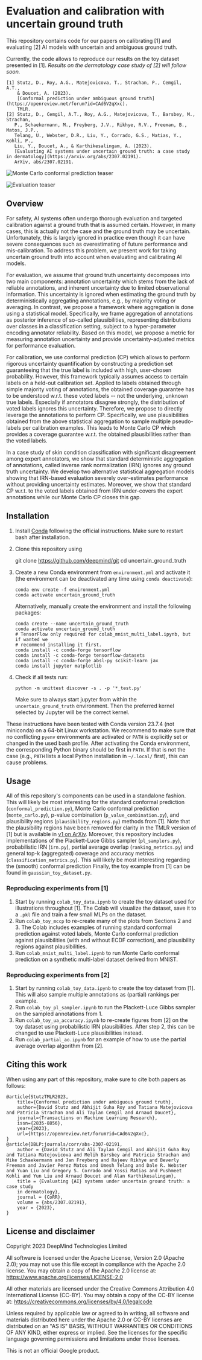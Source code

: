 # Evaluation and calibration with uncertain ground truth

This repository contains code for our papers on calibrating [1] and evaluating [2] AI models with uncertain and ambiguous ground truth.

Currently, the code allows to reproduce our results on the toy dataset
presented in [1]. *Results on the dermatology case study of [2] will
follow soon.*

```
[1] Stutz, D., Roy, A.G., Matejovicova, T., Strachan, P., Cemgil, A.T.,
    & Doucet, A. (2023).
    [Conformal prediction under ambiguous ground truth](https://openreview.net/forum?id=CAd6V2qXxc).
    TMLR.
[2] Stutz, D., Cemgil, A.T., Roy, A.G., Matejovicova, T., Barsbey, M., Strachan,
   P., Schaekermann, M., Freyberg, J.V., Rikhye, R.V., Freeman, B., Matos, J.P.,
   Telang, U., Webster, D.R., Liu, Y., Corrado, G.S., Matias, Y., Kohli, P.,
   Liu, Y., Doucet, A., & Karthikesalingam, A. (2023).
   [Evaluating AI systems under uncertain ground truth: a case study in dermatology](https://arxiv.org/abs/2307.02191).
   ArXiv, abs/2307.02191.
```

![Monte Carlo conformal prediction teaser](https://davidstutz.de/wordpress/wp-content/uploads/2023/11/teaser-monte-carlo-conformal-prediction.jpg)

![Evaluation teaser](https://davidstutz.de/wordpress/wp-content/uploads/2023/11/teaser-uncertain-ground-truth.jpg)

## Overview

For safety, AI systems often undergo thorough evaluation and targeted calibration against a ground truth that is assumed certain. However, in many cases, this is actually not the case and the ground truth may be uncertain. Unfortunately, this is largely ignored in practice even though it can have severe consequences such as overestimating of future performance and mis-calibration. To address this problem, we present work for taking uncertain ground truth into account when evaluating and calibrating AI models.

For evaluation, we assume that ground truth uncertainty decomposes into two main components: annotation uncertainty which stems from the lack of reliable annotations, and inherent uncertainty due to limited observational information. This uncertainty is ignored when estimating the ground truth by deterministically aggregating annotations, e.g., by majority voting or averaging. In contrast, we propose a framework where aggregation is done using a statistical model. Specifically, we frame aggregation of annotations as posterior inference of so-called plausibilities, representing distributions over classes in a classification setting, subject to a hyper-parameter encoding annotator reliability. Based on this model, we propose a metric for measuring annotation uncertainty and provide uncertainty-adjusted metrics for performance evaluation.

For calibration, we use conformal prediction (CP) which allows to perform rigorous uncertainty quantification by constructing a prediction set guaranteeing that the true label is included with high, user-chosen probability. However, this framework typically assumes access to certain labels on a held-out calibration set. Applied to labels obtained through simple majority voting of annotations, the obtained coverage guarantee has to be understood w.r.t. these voted labels -- not the underlying, unknown true labels. Especially if annotators disagree strongly, the distribution of voted labels ignores this uncertainty. Therefore, we propose to directly leverage the annotations to perform CP. Specifically, we use plausibilities obtained from the above statistical aggregation to sample multiple pseudo-labels per calibration examples. This leads to Monte Carlo CP which provides a coverage guarantee w.r.t. the obtained plausibilities rather than the voted labels.

In a case study of skin condition classification with significant disagreement among expert annotators, we show that standard deterministic aggregation of annotations, called inverse rank normalization (IRN) ignores any ground truth uncertainty. We develop two alternative statistical aggregation models showing that IRN-based evaluation severely over-estimates performance without providing uncertainty estimates. Moreover, we show that standard CP w.r.t. to the voted labels obtained from IRN under-covers the expert annotations while our Monte Carlo CP closes this gap.

## Installation

1. Install [Conda](https://docs.conda.io/en/latest/) following the
   official instructions. Make sure to restart bash after installation.
2. Clone this repository using

    git clone https://github.com/deepmind/git
    cd uncertain_ground_truth

3. Create a new Conda environment from `environment.yml` and activate it
   (the environment can be deactivated any time using `conda deactivate`):

    ```
    conda env create -f environment.yml
    conda activate uncertain_ground_truth
    ```

   Alternatively, manually create the environment and install the following
   packages:

    ```
    conda create --name uncertain_ground_truth
    conda activate uncertain_ground_truth
    # TensorFlow only required for colab_mnist_multi_label.ipynb, but if wanted we
    # recommend installing it first.
    conda install -c conda-forge tensorflow
    conda install -c conda-forge tensorflow-datasets
    conda install -c conda-forge absl-py scikit-learn jax
    conda install jupyter matplotlib
    ```

4. Check if all tests run:

    ```
    python -m unittest discover -s . -p '*_test.py'
    ```

   Make sure to always start jupyter from within the
   `uncertain_ground_truth` environment. Then the preferred kernel selected
   by Jupyter will be the correct kernel.

These instructions have been tested with Conda version 23.7.4 (not miniconda)
on a 64-bit Linux workstation. We recommend to make sure that no conflicting
`pyenv` environments are activated or `PATH` is explicitly set or changed in
the used bash profile. After activating the Conda environment, the corresponding
Python binary should be first in `PATH`. If that is not the case (e.g.,
`PATH` lists a local Python installation in `~/.local/` first), this can
cause problems.

## Usage

All of this repository's components can be used in a standalone fashion.
This will likely be most interesting for the standard conformal prediction
(`conformal_prediction.py`), Monte Carlo conformal prediction
(`monte_carlo.py`), p-value combination (`p_value_combination.py`), and
plausibility regions (`plausibility_regions.py`) methods from [1]. Note that the
plausibility regions have been removed for clarity in the TMLR version of [1]
but is available in [v1 on ArXiv](https://arxiv.org/abs/2307.09302v1).
Moreover, this repository includes implementations of the Plackett-Luce Gibbs
sampler (`pl_samplers.py`), probabilistic IRN (`irn.py`),
partial average overlap (`ranking_metrics.py`) and general top-k
(aggregated) coverage and accuracy metrics (`classification_metrics.py`).
This will likely be most interesting regarding the (smooth) conformal prediction
Finally, the toy example from [1] can be found in `gaussian_toy_dataset.py`.

### Reproducing experiments from [1]

1. Start by running `colab_toy_data.ipynb` to create the toy dataset
   used for illustrations throughout [1]. The Colab will visualize the dataset,
   save it to a `.pkl` file and train a few small MLPs on the dataset.
2. Run `colab_toy_mccp` to re-create many of the plots from Sections 2 and 3.
   The Colab includes examples of running standard conformal prediction against
   voted labels, Monte Carlo conformal prediction against plausibilities
   (with and without ECDF correction), and plausibility regions against
   plausibilities.
3. Run `colab_mnist_multi_label.ipynb` to run Monte Carlo conformal prediction
   on a synthetic multi-label dataset derived from MNIST.

### Reproducing experiments from [2]

1. Start by running `colab_toy_data.ipynb` to create the toy dataset from [1].
   This will also sample multiple annotations as (partial) rankings per example.
2. Run `colab_toy_pl_sampler.ipynb` to run the Plackett-Luce Gibbs sampler on
   the sampled annotations from 1.
3. Run `colab_toy_ua_accuracy.ipynb` to re-create figures from [2] on the toy
   dataset using probabilistic IRN plausibilities. After step 2, this can be
   changed to use Plackett-Luce plausibilities instead.
4. Run `colab_partial_ao.ipynb` for an example of how to use the partial average
   overlap algorithm from [2].

## Citing this work

When using any part of this repository, make sure to cite both papers as follows:

```
@article{StutzTMLR2023,
    title={Conformal prediction under ambiguous ground truth},
    author={David Stutz and Abhijit Guha Roy and Tatiana Matejovicova and Patricia Strachan and Ali Taylan Cemgil and Arnaud Doucet},
    journal={Transactions on Machine Learning Research},
    issn={2835-8856},
    year={2023},
    url={https://openreview.net/forum?id=CAd6V2qXxc},
}
@article{DBLP:journals/corr/abs-2307-02191,
    author = {David Stutz and Ali Taylan Cemgil and Abhijit Guha Roy and Tatiana Matejovicova and Melih Barsbey and Patricia Strachan and Mike Schaekermann and Jan Freyberg and Rajeev Rikhye and Beverly Freeman and Javier Perez Matos and Umesh Telang and Dale R. Webster and Yuan Liu and Gregory S. Corrado and Yossi Matias and Pushmeet Kohli and Yun Liu and Arnaud Doucet and Alan Karthikesalingam},
    title = {Evaluating {AI} systems under uncertain ground truth: a case study
    in dermatology},
    journal = {CoRR},
    volume = {abs/2307.02191},
    year = {2023},
}
```

## License and disclaimer

Copyright 2023 DeepMind Technologies Limited

All software is licensed under the Apache License, Version 2.0 (Apache 2.0);
you may not use this file except in compliance with the Apache 2.0 license.
You may obtain a copy of the Apache 2.0 license at:
https://www.apache.org/licenses/LICENSE-2.0

All other materials are licensed under the Creative Commons Attribution 4.0
International License (CC-BY). You may obtain a copy of the CC-BY license at:
https://creativecommons.org/licenses/by/4.0/legalcode

Unless required by applicable law or agreed to in writing, all software and
materials distributed here under the Apache 2.0 or CC-BY licenses are
distributed on an "AS IS" BASIS, WITHOUT WARRANTIES OR CONDITIONS OF ANY KIND,
either express or implied. See the licenses for the specific language governing
permissions and limitations under those licenses.

This is not an official Google product.
